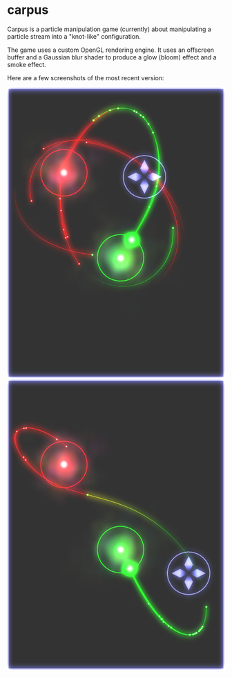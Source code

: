 carpus
======

Carpus is a particle manipulation game (currently) about manipulating a particle stream into a "knot-like" configuration. 

The game uses a custom OpenGL rendering engine. It uses an offscreen buffer and a Gaussian blur shader to produce a glow (bloom) effect and a smoke effect. 

Here are a few screenshots of the most recent version:

![Latest Screen](/latest_screens/screen1.png)
![Latest Screen](/latest_screens/screen2.png)

